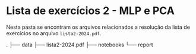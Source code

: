 # Lista de exercícios 2 - MLP e PCA

Nesta pasta se encontram os arquivos relacionados a resolução da lista de
exercícios no arquivo `lista2-2024.pdf`.

.
├── data
├── lista2-2024.pdf
├── notebooks
└── report
